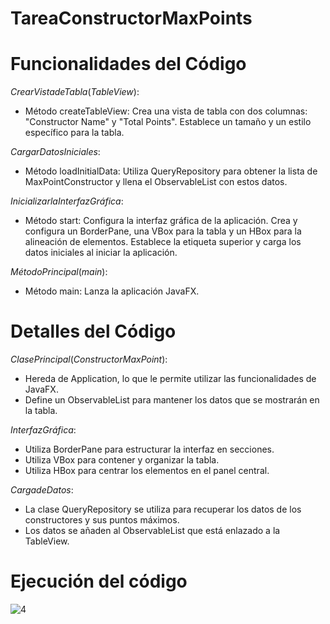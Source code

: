 # TareaConstructorMaxPoints

# Funcionalidades del Código
$Crear Vista de Tabla (TableView):$
- Método createTableView: Crea una vista de tabla con dos columnas: "Constructor Name" y "Total Points". Establece un tamaño y un estilo específico para la tabla.
  
$Cargar Datos Iniciales:$
- Método loadInitialData: Utiliza QueryRepository para obtener la lista de MaxPointConstructor y llena el ObservableList con estos datos.
  
$Inicializar la Interfaz Gráfica:$
- Método start: Configura la interfaz gráfica de la aplicación. Crea y configura un BorderPane, una VBox para la tabla y un HBox para la alineación de elementos. Establece la etiqueta superior y carga los datos iniciales al iniciar la aplicación.
  
$Método Principal (main):$
- Método main: Lanza la aplicación JavaFX.
  
# Detalles del Código

$Clase Principal (ConstructorMaxPoint):$
- Hereda de Application, lo que le permite utilizar las funcionalidades de JavaFX.
- Define un ObservableList<MaxPointConstructor> para mantener los datos que se mostrarán en la tabla.

$Interfaz Gráfica:$
- Utiliza BorderPane para estructurar la interfaz en secciones.
- Utiliza VBox para contener y organizar la tabla.
- Utiliza HBox para centrar los elementos en el panel central.

$Carga de Datos:$
- La clase QueryRepository se utiliza para recuperar los datos de los constructores y sus puntos máximos.
- Los datos se añaden al ObservableList que está enlazado a la TableView.

# Ejecución del código

![4](https://github.com/user-attachments/assets/b8ec714b-ef81-41a0-b7ed-4882e8aac91c)


